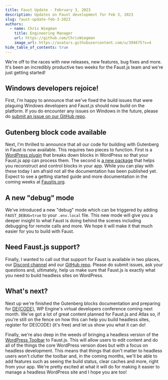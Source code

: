 ```yaml
---
title: Faust Update - February 3, 2023
description: Updates on Faust development for Feb 3, 2023
slug: faust-update-feb-3-2023
authors:
  - name: Chris Wiegman
    title: Engineering Manager
    url: https://github.com/ChrisWiegman
    image_url: https://avatars.githubusercontent.com/u/394675?v=4
hide_table_of_contents: true
---
```


We're off to the races with new releases, new features, bug fixes and more. It's been an incredibly productive two weeks for the Faust.js team and we're just getting started!

<!--truncate-->

## Windows developers rejoice!

First, I'm happy to announce that we've fixed the build issues that were plaguing Windows developers and Faust.js should now build on the platform. If you do encounter any issues on Windows in the future, please do [submit an issue on our GitHub repo](https://github.com/wpengine/faustjs/issues).

## Gutenberg block code available

Next, I'm thrilled to announce that all our code for building with Gutenberg in Faust is now available. This requires two pieces to function. First is a [WordPress plugin](https://github.com/wpengine/wp-graphql-content-blocks) that breaks down blocks in WordPress so that your Faust.js app can process them. The second is [a new package](https://www.npmjs.com/package/@faustwp/blocks) that helps you reconstruct and control blocks in your app. While you can play with these today I am afraid not all the documentation has been published yet. Expect to see a getting started guide and more documentation in the coming weeks at [Faustjs.org](https://faustjs.org).

## A new "debug" mode

We've introduced a new "debug" mode which can be triggered by adding `FAUST_DEBUG=true` to your `.env.local` file. This new mode will give you a deeper insight to what Faust is doing behind the scenes including debugging for remote calls and more. We hope it will make it that much easier for you to build with Faust.

## Need Faust.js support?

Finally, I wanted to call out that support for Faust is available in two places, our [Discord channel](https://discord.gg/J2khkF9XYK) and our [GitHub repo](https://github.com/wpengine/faustjs/tree/canary/packages). Please do submit issues, ask your questions and, ultimately, help us make sure that Faust.js is exactly what you need to build headless sites on WordPress.

## What's next?

Next up we're finished the Gutenberg blocks documentation and preparing for [DE{CODE}](https://events.wpengine.com/event/b1c1e30f-2c73-4abb-a609-52afaed68717/websitePage:efdb2b4b-9c33-43ea-8831-a841975fef2c?_hsenc=p2ANqtz-8B-2mHTmk6kfJOYT5KGvL9ipKFFhOczQg-91hzmbvgqKHLv_WhYUAQAfo3vyReHcOfohV4RUEVL3ydNOuj--ldJgBbbwPZxnJG-Y2Vgz1hedENKQ0&_hsmi=242239523&utm_campaign=23q1_wpe_decode%20&utm_content=register_now_link&utm_medium=email&utm_source=hubspot), WP Engine's virtual developers conference coming next month. We've got a lot of great content planned for Faust.js and Atlas so, if you're still on the fence on how this can help you build headless sites, register for DE{CODE} (it's free) and let us show you what it can do!

Finally, we're also deep in the weeds of bringing a headless version of the [WordPress Toolbar](https://wordpress.org/documentation/article/toolbar/) to Faust.js. This will allow users to edit content and do all of the things the core WordPress version does but with a focus on headless development. This means that things that don't matter to headless users won't clutter the toolbar and, in the coming months, we'll be able to add features such as seeing the build status, clear caches and more, right from your app. We're pretty excited at what it will do for making it easier to manage a headless WordPress site and I hope you are too!
